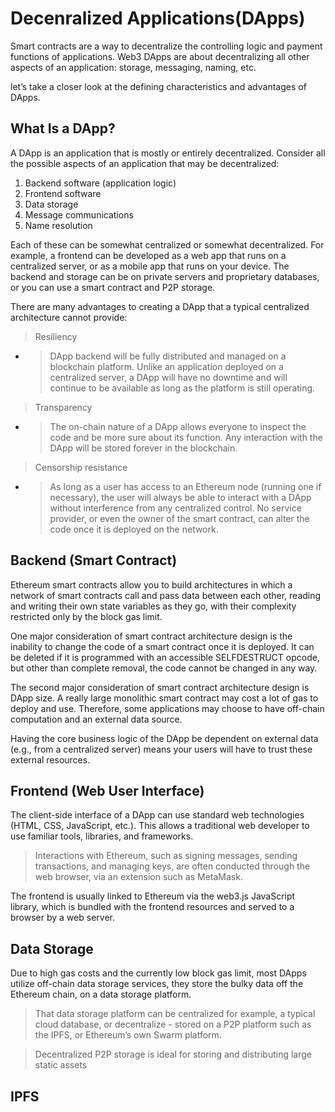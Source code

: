 # Decenralized Applications(DApps)

Smart contracts are a way to decentralize the controlling logic and payment functions of applications.
Web3 DApps are about decentralizing all other aspects of an application: storage, messaging, naming, etc.

let’s take a closer look at the defining
characteristics and advantages of DApps.

What Is a DApp?
-
A DApp is an application that is mostly or entirely decentralized.
Consider all the possible aspects of an application that may be decentralized:
1. Backend software (application logic)
2. Frontend software
3. Data storage
4. Message communications
5. Name resolution

Each of these can be somewhat centralized or somewhat decentralized. For example, a
frontend can be developed as a web app that runs on a centralized server, or as a
mobile app that runs on your device. The backend and storage can be on private
servers and proprietary databases, or you can use a smart contract and P2P storage.

There are many advantages to creating a DApp that a typical centralized architecture
cannot provide:

>Resiliency
- >DApp backend will be fully distributed and managed on a blockchain platform. Unlike an application
deployed on a centralized server, a DApp will have no downtime and will continue to be available as long as the platform is still operating.

>Transparency
- >The on-chain nature of a DApp allows everyone to inspect the code and be more sure about its function. Any interaction with the DApp will be stored forever in the blockchain.

>Censorship resistance
- >As long as a user has access to an Ethereum node (running one if necessary), the user will always be able to interact with a DApp without interference from any centralized control. No service provider, or even the owner of the smart contract, can alter the code once it is deployed on the network.

Backend (Smart Contract)
-

Ethereum smart contracts allow you to build architectures in which a network of smart contracts call and pass data between each other, reading and writing their own
state variables as they go, with their complexity restricted only by the block gas limit.

One major consideration of smart contract architecture design is the inability to change the code of a smart contract once it is deployed. It can be deleted if it is programmed with an accessible SELFDESTRUCT opcode, but other than complete removal, the code cannot be changed in any way.

The second major consideration of smart contract architecture design is DApp size. A really large monolithic smart contract may cost a lot of gas to deploy and use. Therefore, some applications may choose to have off-chain computation and an external data source.

Having the core business logic of the DApp
be dependent on external data (e.g., from a centralized server) means your users will
have to trust these external resources.

Frontend (Web User Interface)
-
The client-side interface of a DApp can use standard web technologies (HTML, CSS, JavaScript, etc.). This allows a traditional web developer to use familiar tools, libraries, and frameworks.

>Interactions with Ethereum, such as signing messages, sending transactions, and managing keys, are
often conducted through the web browser, via an extension such as MetaMask.

The frontend is usually linked to Ethereum via the web3.js JavaScript library, which is bundled with the frontend resources and served to a browser by a web server.

Data Storage
-

Due to high gas costs and the currently low block gas limit, most DApps utilize off-chain data storage services, they store the bulky data off the Ethereum chain, on a data storage platform.

>That data storage platform can be centralized for example, a typical cloud database, or decentralize - stored on a P2P platform such as the IPFS, or Ethereum’s own Swarm platform.

>Decentralized P2P storage is ideal for storing and distributing large static assets

IPFS
-

